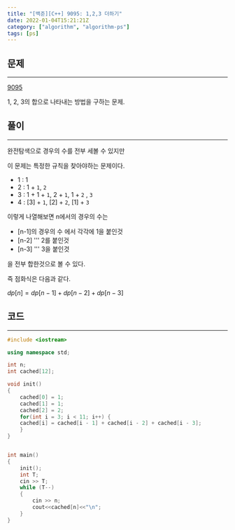 ```yaml
---
title: "[백준][C++] 9095: 1,2,3 더하기"
date: 2022-01-04T15:21:21Z
category: ["algorithm", "algorithm-ps"]
tags: [ps]
---
```


## **문제**

---

[9095](https://www.acmicpc.net/problem/9095)

1, 2, 3의 합으로 나타내는 방법을 구하는 문제.

## **풀이**

---

완전탐색으로 경우의 수를 전부 세볼 수 있지만

이 문제는 특정한 규칙을 찾아야하는 문제이다.

- 1 : 1
- 2 : 1 + `1`, `2`
- 3 : 1 + 1 + `1`, 2 + `1`, 1 + `2` , `3`
- 4 : [3] + `1`, [2] + `2`, [1] + `3`

이렇게 나열해보면 n에서의 경우의 수는

- [n-1]의 경우의 수 에서 각각에 1을 붙인것
- [n-2] ''' 2를 붙인것
- [n-3] ''' 3을 붙인것

을 전부 합한것으로 볼 수 있다.

즉 점화식은 다음과 같다.

$dp[n] = dp[n-1] + dp[n-2] + dp[n-3]$

## **코드**

---

```cpp
#include <iostream>

using namespace std;

int n;
int cached[12];

void init()
{
    cached[0] = 1;
    cached[1] = 1;
    cached[2] = 2;
    for(int i = 3; i < 11; i++) {
    cached[i] = cached[i - 1] + cached[i - 2] + cached[i - 3];
    }
}


int main()
{
    init();
    int T;
    cin >> T;
    while (T--)
    {
        cin >> n;
        cout<<cached[n]<<"\n";
    }
}
```
